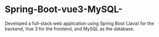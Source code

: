 # Spring-Boot-vue3-MySQL-
Developed a full-stack web application using Spring Boot (Java) for the backend, Vue 3 for the frontend, and MySQL as the database.
